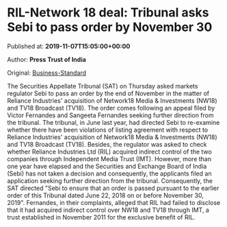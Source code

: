 
# RIL-Network 18 deal: Tribunal asks Sebi to pass order by November 30

Published at: **2019-11-07T15:05:00+00:00**

Author: **Press Trust of India**

Original: [Business-Standard](https://www.business-standard.com/article/pti-stories/sat-asks-sebi-to-pass-order-by-nov-30-in-ril-network-18-deal-matter-119110701571_1.html)

The Securities Appellate Tribunal (SAT) on Thursday asked markets regulator Sebi to pass an order by the end of November in the matter of Reliance Industries' acquisition of Network18 Media & Investments (NW18) and TV18 Broadcast (TV18). The order comes following an appeal filed by Victor Fernandes and Sangeeta Fernandes seeking further direction from the tribunal.
The tribunal, in June last year, had directed Sebi to re-examine whether there have been violations of listing agreement with respect to Reliance Industries' acquisition of Network18 Media & Investments (NW18) and TV18 Broadcast (TV18).
Besides, the regulator was asked to check whether Reliance Industries Ltd (RIL) acquired indirect control of the two companies through Independent Media Trust (IMT).
However, more than one year have elapsed and the Securities and Exchange Board of India (Sebi) has not taken a decision and consequently, the applicants filed an application seeking further direction from the tribunal. Consequently, the SAT directed "Sebi to ensure that an order is passed pursuant to the earlier order of this Tribunal dated June 22, 2018 on or before November 30, 2019".
Fernandes, in their complaints, alleged that RIL had failed to disclose that it had acquired indirect control over NW18 and TV18 through IMT, a trust established in November 2011 for the exclusive benefit of RIL.
